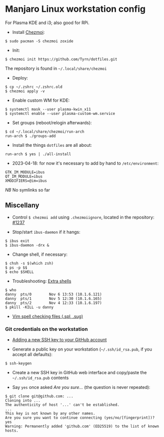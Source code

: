 # Manjaro Linux workstation config

For Plasma KDE and i3; also good for RPi.

- Install [Chezmoi](https://www.chezmoi.io/):
```
$ sudo pacman -S chezmoi zoxide
```
- Init:
```
$ chezmoi init https://github.com/Tyrn/dotfiles.git
```
The repository is found in `~/.local/share/chezmoi`

- Deploy:
```
$ cp ~/.zshrc ~/.zshrc.old
$ chezmoi apply -v
```
- Enable custom WM for KDE:
```
$ systemctl mask --user plasma-kwin_x11
$ systemctl enable --user plasma-custom-wm.service
```
- Set groups (reboot/relogin afterwards):
```
$ cd ~/.local/share/chezmoi/run-arch
run-arch $ ./groups-add
```
- Install the things `dotfiles` are all about:
```
run-arch $ yes | ./all-install
```
- 2023-04-18: for now it's necessary to add by hand to `/etc/environment`:
```
GTK_IM_MODULE=ibus
QT_IM_MODULE=ibus
XMODIFIERS=@im=ibus
```

*NB* No symlinks so far

## Miscellany

- Control `$ chezmoi add` using `.chezmoiignore`, located in the repository: [#1237](https://github.com/twpayne/chezmoi/issues/1237)

- Stop/start `ibus-daemon` if it hangs:
```
$ ibus exit
$ ibus-daemon -drx &
```
- Change shell, if necessary:
```
$ chsh -s $(which zsh)
$ ps -p $$
$ echo $SHELL
```
- Troubleshooting: [Extra shells](https://unix.stackexchange.com/questions/39881/running-chsh-does-not-change-shell)
```
$ who
danny  pts/0        Nov 6 13:53 (10.1.6.121)
danny  pts/1        Nov 5 12:30 (10.1.6.165)
danny  pts/2        Nov 4 12:33 (10.1.6.197)
$ pkill -KILL -u danny
```
- [Vim spell checking files (.spl, .sug)](https://ftp.nluug.nl/vim/runtime/spell/)

### Git credentials on the workstation

- [Adding a new SSH key to your GitHub account](https://docs.github.com/en/authentication/connecting-to-github-with-ssh/adding-a-new-ssh-key-to-your-github-account)

- Generate a public key on your workstation (`~/.ssh/id_rsa.pub`, if you accept all defaults):
```
$ ssh-keygen
```
- Create a new SSH key in GitHub web interface and copy/paste the `~/.ssh/id_rsa.pub` contents

- Say `yes` once asked *Are you sure...* (the question is never repeated):
```
$ git clone git@github.com: ...
Cloning into ...
The authenticity of host '...' can't be established.
...
This key is not known by any other names.
Are you sure you want to continue connecting (yes/no/[fingerprint])? yes
Warning: Permanently added 'github.com' (ED25519) to the list of known hosts.
```
